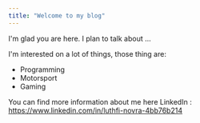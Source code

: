 ```yaml
---
title: "Welcome to my blog"
---
```


I'm glad you are here. I plan to talk about ...

I'm interested on a lot of things, those thing are:
- Programming
- Motorsport
- Gaming

You can find more information about me here
LinkedIn : https://www.linkedin.com/in/luthfi-novra-4bb76b214
